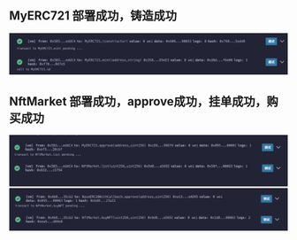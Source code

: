 ## MyERC721 部署成功，铸造成功
![](./运行截图1.png)

## NftMarket 部署成功，approve成功，挂单成功，购买成功
![](./运行截图2.png)
![](./运行截图3.png)